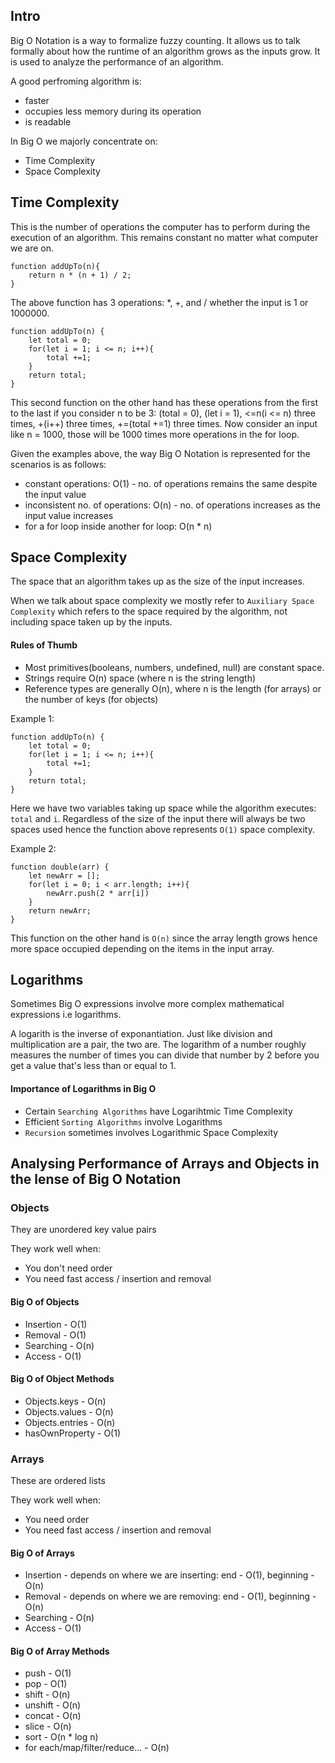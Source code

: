 ## Intro

Big O Notation is a way to formalize fuzzy counting.
It allows us to talk formally about how the runtime of an algorithm grows as the inputs grow.
It is used to analyze the performance of an algorithm.

A good perfroming algorithm is:

- faster
- occupies less memory during its operation
- is readable

In Big O we majorly concentrate on:

- Time Complexity
- Space Complexity

## Time Complexity

This is the number of operations the computer has to perform during the execution of an algorithm. This remains constant no matter what computer we are on.

```
function addUpTo(n){
    return n * (n + 1) / 2;
}
```

The above function has 3 operations: *, +, and / whether the input is 1 or 1000000.

```
function addUpTo(n) {
    let total = 0;
    for(let i = 1; i <= n; i++){
        total +=1;
    }
    return total;
}
```

This second function on the other hand has these operations from the first to the last if you consider n to be 3:
(total = 0), (let i = 1), <=n(i <= n) three times, +(i++) three times, +=(total +=1) three times.
Now consider an input like n = 1000, those will be 1000 times more operations in the for loop.

Given the examples above, the way Big O Notation is represented for the scenarios is as follows:

- constant operations: O(1) - no. of operations remains the same despite the input value
- inconsistent no. of operations: O(n) - no. of operations increases as the input value increases
- for a for loop inside another for loop: O(n * n)

## Space Complexity
The space that an algorithm takes up as the size of the input increases.

When we talk about space complexity we mostly refer to `Auxiliary Space Complexity` which refers to the space required by the algorithm, not including space taken up by the inputs.

#### Rules of Thumb
- Most primitives(booleans, numbers, undefined, null) are constant space.
- Strings require O(n) space (where n is the string length)
- Reference types are generally O(n), where n is the length (for arrays) or the number of keys (for objects)

Example 1:
```
function addUpTo(n) {
    let total = 0;
    for(let i = 1; i <= n; i++){
        total +=1;
    }
    return total;
}
```

Here we have two variables taking up space while the algorithm executes: `total` and `i`. Regardless of the size of the input there will always be two spaces used hence the function above represents `O(1)` space complexity.

Example 2:

```
function double(arr) {
    let newArr = [];
    for(let i = 0; i < arr.length; i++){
        newArr.push(2 * arr[i])
    }
    return newArr;
}
```
This function on the other hand is `O(n)` since the array length grows hence more space occupied depending on the items in the input array.

## Logarithms
Sometimes Big O expressions involve more complex mathematical expressions i.e logarithms.

A logarith is the inverse of exponantiation. Just like division and multiplication are a pair, the two are.
The logarithm of a number roughly measures the number of times you can divide that number by 2 before you get a value that's less than or equal to 1.

#### Importance of Logarithms in Big O
- Certain `Searching Algorithms` have Logarihtmic Time Complexity
- Efficient `Sorting Algorithms` involve Logarithms
- `Recursion` sometimes involves Logarithmic Space Complexity


## Analysing Performance of Arrays and Objects in the lense of Big O Notation
### Objects
They are unordered key value pairs

They work well when:
- You don't need order
- You need fast access / insertion and removal

#### Big O of Objects
- Insertion - O(1)
- Removal - O(1)
- Searching - O(n)
- Access - O(1)

#### Big O of Object Methods
- Objects.keys - O(n)
- Objects.values - O(n)
- Objects.entries - O(n)
- hasOwnProperty - O(1)

### Arrays
These are ordered lists

They work well when:
- You need order
- You need fast access / insertion and removal

#### Big O of Arrays
- Insertion - depends on where we are inserting: end - O(1), beginning - O(n)
- Removal - depends on where we are removing: end - O(1), beginning - O(n)
- Searching - O(n)
- Access - O(1)

#### Big O of Array Methods
- push - O(1)
- pop - O(1)
- shift - O(n)
- unshift - O(n)
- concat - O(n)
- slice - O(n)
- sort - O(n * log n)
- for each/map/filter/reduce... - O(n)